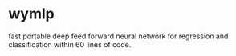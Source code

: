 # wymlp
fast portable deep feed forward neural network for regression and classification within 60  lines of code.
